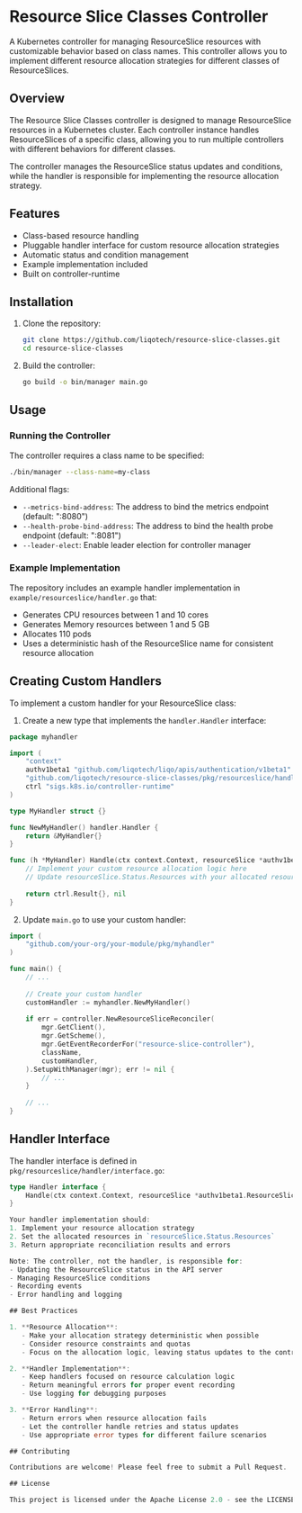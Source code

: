 # Resource Slice Classes Controller

A Kubernetes controller for managing ResourceSlice resources with customizable behavior based on class names. This controller allows you to implement different resource allocation strategies for different classes of ResourceSlices.

## Overview

The Resource Slice Classes controller is designed to manage ResourceSlice resources in a Kubernetes cluster. Each controller instance handles ResourceSlices of a specific class, allowing you to run multiple controllers with different behaviors for different classes.

The controller manages the ResourceSlice status updates and conditions, while the handler is responsible for implementing the resource allocation strategy.

## Features

- Class-based resource handling
- Pluggable handler interface for custom resource allocation strategies
- Automatic status and condition management
- Example implementation included
- Built on controller-runtime

## Installation

1. Clone the repository:
   ```bash
   git clone https://github.com/liqotech/resource-slice-classes.git
   cd resource-slice-classes
   ```

2. Build the controller:
   ```bash
   go build -o bin/manager main.go
   ```

## Usage

### Running the Controller

The controller requires a class name to be specified:

```bash
./bin/manager --class-name=my-class
```

Additional flags:
- `--metrics-bind-address`: The address to bind the metrics endpoint (default: ":8080")
- `--health-probe-bind-address`: The address to bind the health probe endpoint (default: ":8081")
- `--leader-elect`: Enable leader election for controller manager

### Example Implementation

The repository includes an example handler implementation in `example/resourceslice/handler.go` that:
- Generates CPU resources between 1 and 10 cores
- Generates Memory resources between 1 and 5 GB
- Allocates 110 pods
- Uses a deterministic hash of the ResourceSlice name for consistent resource allocation

## Creating Custom Handlers

To implement a custom handler for your ResourceSlice class:

1. Create a new type that implements the `handler.Handler` interface:

```go
package myhandler

import (
    "context"
    authv1beta1 "github.com/liqotech/liqo/apis/authentication/v1beta1"
    "github.com/liqotech/resource-slice-classes/pkg/resourceslice/handler"
    ctrl "sigs.k8s.io/controller-runtime"
)

type MyHandler struct {}

func NewMyHandler() handler.Handler {
    return &MyHandler{}
}

func (h *MyHandler) Handle(ctx context.Context, resourceSlice *authv1beta1.ResourceSlice) (ctrl.Result, error) {
    // Implement your custom resource allocation logic here
    // Update resourceSlice.Status.Resources with your allocated resources
    
    return ctrl.Result{}, nil
}
```

2. Update `main.go` to use your custom handler:

```go
import (
    "github.com/your-org/your-module/pkg/myhandler"
)

func main() {
    // ...
    
    // Create your custom handler
    customHandler := myhandler.NewMyHandler()
    
    if err = controller.NewResourceSliceReconciler(
        mgr.GetClient(),
        mgr.GetScheme(),
        mgr.GetEventRecorderFor("resource-slice-controller"),
        className,
        customHandler,
    ).SetupWithManager(mgr); err != nil {
        // ...
    }
    
    // ...
}
```

## Handler Interface

The handler interface is defined in `pkg/resourceslice/handler/interface.go`:

```go
type Handler interface {
    Handle(ctx context.Context, resourceSlice *authv1beta1.ResourceSlice) (ctrl.Result, error)
}

Your handler implementation should:
1. Implement your resource allocation strategy
2. Set the allocated resources in `resourceSlice.Status.Resources`
3. Return appropriate reconciliation results and errors

Note: The controller, not the handler, is responsible for:
- Updating the ResourceSlice status in the API server
- Managing ResourceSlice conditions
- Recording events
- Error handling and logging

## Best Practices

1. **Resource Allocation**:
   - Make your allocation strategy deterministic when possible
   - Consider resource constraints and quotas
   - Focus on the allocation logic, leaving status updates to the controller

2. **Handler Implementation**:
   - Keep handlers focused on resource calculation logic
   - Return meaningful errors for proper event recording
   - Use logging for debugging purposes

3. **Error Handling**:
   - Return errors when resource allocation fails
   - Let the controller handle retries and status updates
   - Use appropriate error types for different failure scenarios

## Contributing

Contributions are welcome! Please feel free to submit a Pull Request.

## License

This project is licensed under the Apache License 2.0 - see the LICENSE file for details.
